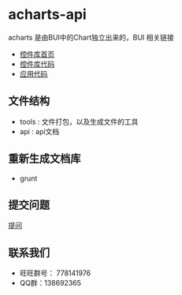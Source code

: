acharts-api
===


acharts 是由BUI中的Chart独立出来的，BUI 相关链接

- [控件库首页](http://www.builive.com/)
- [控件库代码](https://github.com/dxq613/bui)
- [应用代码](https://github.com/dxq613/bui-default)

## 文件结构

- tools : 文件打包，以及生成文件的工具
- api : api文档

## 重新生成文档库

- grunt

## 提交问题
[提问](https://github.com/dxq613/bui/issues)

## 联系我们

- 旺旺群号： 778141976
- QQ群：138692365